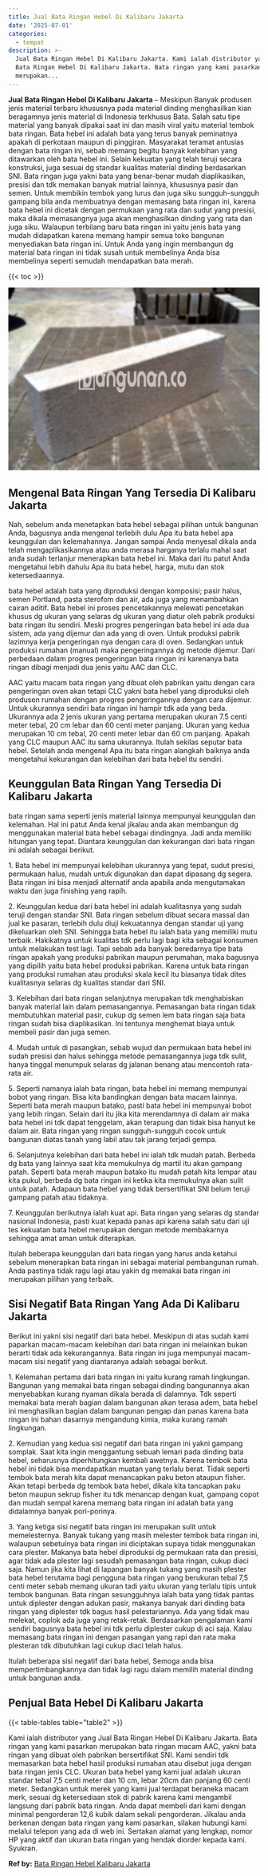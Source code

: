 ```yaml
---
title: Jual Bata Ringan Hebel Di Kalibaru Jakarta
date: '2025-07-01'
categories:
  - tempat
description: >-
  Jual Bata Ringan Hebel Di Kalibaru Jakarta. Kami ialah distributor yang Jual
  Bata Ringan Hebel Di Kalibaru Jakarta. Bata ringan yang kami pasarkan
  merupakan...
---
```


**Jual Bata Ringan Hebel Di Kalibaru Jakarta** – Meskipun Banyak produsen jenis material terbaru khususnya pada material dinding menghasilkan kian beragamnya jenis material di Indonesia terkhusus Bata. Salah satu tipe material yang banyak dipakai saat ini dan masih viral yaitu material tembok bata ringan. Bata hebel ini adalah bata yang terus banyak peminatnya apakah di perkotaan maupun di pinggiran. Masyarakat teramat antusias dengan bata ringan ini, sebab memang begitu banyak kelebihan yang ditawarkan oleh bata hebel ini. Selain kekuatan yang telah teruji secara konstruksi, juga sesuai dg standar kualitas material dinding berdasarkan SNI. Bata ringan juga yakni bata yang benar-benar mudah diaplikasikan, presisi dan tdk memakan banyak matrial lainnya, khususnya pasir dan semen. Untuk membikin tembok yang lurus dan juga siku sungguh-sungguh gampang bila anda membuatnya dengan memasang bata ringan ini, karena bata hebel ini dicetak dengan permukaan yang rata dan sudut yang presisi, maka dikala memasangnya juga akan menghasilkan dinding yang rata dan juga siku. Walaupun terbilang baru bata ringan ini yaitu jenis bata yang mudah didapatkan karena memang hampir semua toko bangunan menyediakan bata ringan ini. Untuk Anda yang ingin membangun dg material bata ringan ini tidak susah untuk membelinya Anda bisa membelinya seperti semudah mendapatkan bata merah.

{{< toc >}}

![Jual Bata Ringan Hebel Di Kalibaru Jakarta](/images/jual-hebel-murah-01.png)

## Mengenal Bata Ringan Yang Tersedia Di Kalibaru Jakarta

Nah, sebelum anda menetapkan bata hebel sebagai pilihan untuk bangunan Anda, bagusnya anda mengenal terlebih dulu Apa itu bata hebel apa keunggulan dan kelemahannya. Jangan sampai Anda menyesal dikala anda telah mengaplikasikannya atau anda merasa harganya terlalu mahal saat anda sudah terlanjur menerapkan bata hebel ini. Maka dari itu patut Anda mengetahui lebih dahulu Apa itu bata hebel, harga, mutu dan stok ketersediaannya.

bata hebel adalah bata yang diproduksi dengan komposisi; pasir halus, semen Portland, pasta sterofom dan air, ada juga yang menambahkan cairan aditif. Bata hebel ini proses pencetakannya melewati pencetakan khusus dg ukuran yang selaras dg ukuran yang diatur oleh pabrik produksi bata ringan itu sendiri. Meski progres pengeringan bata hebel ini ada dua sistem, ada yang dijemur dan ada yang di oven. Untuk produksi pabrik lazimnya kerja pengeringan nya dengan cara di oven. Sedangkan untuk produksi rumahan (manual) maka pengeringannya dg metode dijemur. Dari perbedaan dalam progres pengeringan bata ringan ini karenanya bata ringan dibagi menjadi dua jenis yaitu AAC dan CLC.

AAC yaitu macam bata ringan yang dibuat oleh pabrikan yaitu dengan cara pengeringan oven akan tetapi CLC yakni bata hebel yang diproduksi oleh produsen rumahan dengan progres pengeringannya dengan cara dijemur. Untuk ukurannya sendiri bata ringan ini hampir tdk ada yang beda. Ukurannya ada 2 jenis ukuran yang pertama merupakan ukuran 7.5 centi meter tebal, 20 cm lebar dan 60 centi meter panjang. Ukuran yang kedua merupakan 10 cm tebal, 20 centi meter lebar dan 60 cm panjang. Apakah yang CLC maupun AAC itu sama ukurannya. Itulah sekilas seputar bata hebel. Setelah anda mengenal Apa itu bata ringan alangkah baiknya anda mengetahui kekurangan dan kelebihan dari bata hebel itu sendiri.

## Keunggulan Bata Ringan Yang Tersedia Di Kalibaru Jakarta

bata ringan sama seperti jenis material lainnya mempunyai keunggulan dan kelemahan. Hal ini patut Anda kenal jikalau anda akan membangun dg menggunakan material bata hebel sebagai dindingnya. Jadi anda memiliki hitungan yang tepat. Diantara keunggulan dan kekurangan dari bata ringan ini adalah sebagai berikut.

1\. Bata hebel ini mempunyai kelebihan ukurannya yang tepat, sudut presisi, permukaan halus, mudah untuk digunakan dan dapat dipasang dg segera. Bata ringan ini bisa menjadi alternatif anda apabila anda mengutamakan waktu dan juga finishing yang rapih.

2\. Keunggulan kedua dari bata hebel ini adalah kualitasnya yang sudah teruji dengan standar SNI. Bata ringan sebelum dibuat secara massal dan jual ke pasaran, terlebih dulu diuji kekuatannya dengan standar uji yang dikeluarkan oleh SNI. Sehingga bata hebel itu ialah bata yang memiliki mutu terbaik. Hakikatnya untuk kualitas tdk perlu lagi bagi kita sebagai konsumen untuk melakukan test lagi. Tapi sebab ada banyak beredarnya tipe bata ringan apakah yang produksi pabrikan maupun perumahan, maka bagusnya yang dipilih yaitu bata hebel produksi pabrikan. Karena untuk bata ringan yang produksi rumahan atau produksi skala kecil itu biasanya tidak dites kualitasnya selaras dg kualitas standar dari SNI.

3\. Kelebihan dari bata ringan selanjutnya merupakan tdk menghabiskan banyak material lain dalam pemasangannya. Pemasangan bata ringan tidak membutuhkan material pasir, cukup dg semen lem bata ringan saja bata ringan sudah bisa diaplikasikan. Ini tentunya menghemat biaya untuk membeli pasir dan juga semen.

4\. Mudah untuk di pasangkan, sebab wujud dan permukaan bata hebel ini sudah presisi dan halus sehingga metode pemasangannya juga tdk sulit, hanya tinggal menumpuk selaras dg jalanan benang atau mencontoh rata-rata air.

5\. Seperti namanya ialah bata ringan, bata hebel ini memang mempunyai bobot yang ringan. Bisa kita bandingkan dengan bata macam lainnya. Seperti bata merah maupun batako, pasti bata hebel ini mempunyai bobot yang lebih ringan. Selain dari itu jika kita merendamnya di dalam air maka bata hebel ini tdk dapat tenggelam, akan terapung dan tidak bisa hanyut ke dalam air. Bata ringan yang ringan sungguh-sungguh cocok untuk bangunan diatas tanah yang labil atau tak jarang terjadi gempa.

6\. Selanjutnya kelebihan dari bata hebel ini ialah tdk mudah patah. Berbeda dg bata yang lainnya saat kita memukulnya dg martil itu akan gampang patah. Seperti bata merah maupun batako itu mudah patah kita lempar atau kita pukul, berbeda dg bata ringan ini ketika kita memukulnya akan sulit untuk patah. Adapaun bata hebel yang tidak bersertifikat SNI belum teruji gampang patah atau tidaknya.

7\. Keunggulan berikutnya ialah kuat api. Bata ringan yang selaras dg standar nasional Indonesia, pasti kuat kepada panas api karena salah satu dari uji tes kekuatan bata hebel merupakan dengan metode membakarnya sehingga amat aman untuk diterapkan.

Itulah beberapa keunggulan dari bata ringan yang harus anda ketahui sebelum menerapkan bata ringan ini sebagai material pembangunan rumah. Anda pastinya tidak ragu lagi atau yakin dg memakai bata ringan ini merupakan pilihan yang terbaik.

## Sisi Negatif Bata Ringan Yang Ada Di Kalibaru Jakarta

Berikut ini yakni sisi negatif dari bata hebel. Meskipun di atas sudah kami paparkan macam-macam kelebihan dari bata ringan ini melainkan bukan berarti tidak ada kekurangannya. Bata ringan ini juga mempunyai macam-macam sisi negatif yang diantaranya adalah sebagai berikut.

1\. Kelemahan pertama dari bata ringan ini yaitu kurang ramah lingkungan. Bangunan yang memakai bata ringan sebagai dinding bangunannya akan menyebabkan kurang nyaman dikala berada di dalamnya. Tdk seperti memakai bata merah bagian dalam bangunan akan terasa adem, bata hebel ini menghasilkan bagian dalam bangunan pengap dan panas karena bata ringan ini bahan dasarnya mengandung kimia, maka kurang ramah lingkungan.

2\. Kemudian yang kedua sisi negatif dari bata ringan ini yakni gampang somplak. Saat kita ingin menggantung sebuah lemari pada dinding bata hebel, seharusnya diperhitungkan kembali awetnya. Karena tembok bata hebel ini tidak bisa mendapatkan muatan yang terlalu berat. Tidak seperti tembok bata merah kita dapat menancapkan paku beton ataupun fisher. Akan tetapi berbeda dg tembok bata hebel, dikala kita tancapkan paku beton maupun sekrup fisher itu tdk menancap dengan kuat, gampang copot dan mudah sempal karena memang bata ringan ini adalah bata yang didalamnya banyak pori-porinya.

3\. Yang ketiga sisi negatif bata ringan ini merupakan sulit untuk memelesternya. Banyak tukang yang masih melester tembok bata ringan ini, walaupun sebetulnya bata ringan ini diciptakan supaya tidak menggunakan cara plester. Makanya bata hebel diproduksi dg permukaan rata dan presisi, agar tidak ada plester lagi sesudah pemasangan bata ringan, cukup diaci saja. Namun jika kita lihat di lapangan banyak tukang yang masih plester bata hebel terutama bagi pengguna bata ringan yang berukuran tebal 7,5 centi meter sebab memang ukuran tadi yaitu ukuran yang terlalu tipis untuk tembok bangunan. Bata ringan sesungguhnya ialah bata yang tidak pantas untuk diplester dengan adukan pasir, makanya banyak dari dinding bata ringan yang diplester tdk bagus hasil pelestariannya. Ada yang tidak mau melekat, coplok ada juga yang retak-retak. Berdasarkan pengalaman kami sendiri bagusnya bata hebel ini tdk perlu diplester cukup di aci saja. Kalau memasang bata ringan ini dengan pasangan yang rapi dan rata maka plesteran tdk dibutuhkan lagi cukup diaci telah halus.

Itulah beberapa sisi negatif dari bata hebel, Semoga anda bisa mempertimbangkannya dan tidak lagi ragu dalam memilih material dinding untuk bangunan anda.

## Penjual Bata Hebel Di Kalibaru Jakarta

{{< table-tables table="table2" >}}

Kami ialah distributor yang Jual Bata Ringan Hebel Di Kalibaru Jakarta. Bata ringan yang kami pasarkan merupakan bata ringan macam AAC, yakni bata ringan yang dibuat oleh pabrikan bersertifikat SNI. Kami sendiri tdk memasarkan bata hebel hasil produksi rumahan atau disebut juga dengan bata ringan jenis CLC. Ukuran bata hebel yang kami jual adalah ukuran standar tebal 7,5 centi meter dan 10 cm, lebar 20cm dan panjang 60 centi meter. Sedangkan untuk merek yang kami jual terdapat beraneka macam merk, sesuai dg ketersediaan stok di pabrik karena kami mengambil langsung dari pabrik bata ringan. Anda dapat membeli dari kami dengan minimal pengorderan 12,6 kubik dalam sekali pengorderan. Jikalau anda berkenan dengan bata ringan yang kami pasarkan, silakan hubungi kami melalui telepon yang ada di web ini. Sertakan alamat yang lengkap, nomor HP yang aktif dan ukuran bata ringan yang hendak diorder kepada kami. Syukran.

**Ref by:** [Bata Ringan Hebel Kalibaru Jakarta](https://id.wikipedia.org/wiki/Bata)
